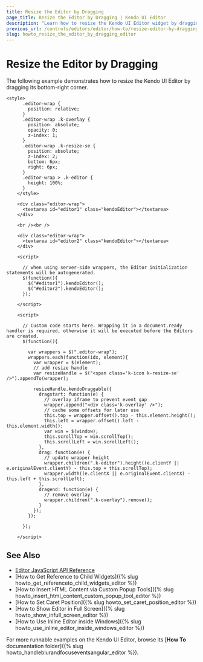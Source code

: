 ```yaml
---
title: Resize the Editor by Dragging
page_title: Resize the Editor by Dragging | Kendo UI Editor
description: "Learn how to resize the Kendo UI Editor widget by dragging."
previous_url: /controls/editors/editor/how-to/resize-editor-by-dragging
slug: howto_resize_the_editor_by_dragging_editor
---
```


# Resize the Editor by Dragging

The following example demonstrates how to resize the Kendo UI Editor by dragging its bottom-right corner.



```dojo
<style>
      .editor-wrap {
        position: relative;
      }
      .editor-wrap .k-overlay {
        position: absolute;
        opacity: 0;
        z-index: 1;
      }
      .editor-wrap .k-resize-se {
        position: absolute;
        z-index: 2;
        bottom: 6px;
        right: 6px;
      }
      .editor-wrap > .k-editor {
        height: 100%;
      }
    </style>

    <div class="editor-wrap">
      <textarea id="editor1" class="kendoEditor"></textarea>
    </div>

    <br /><br />

    <div class="editor-wrap">
      <textarea id="editor2" class="kendoEditor"></textarea>
    </div>

    <script>

      // when using server-side wrappers, the Editor initialization statements will be autogenerated.
      $(function(){
        $("#editor1").kendoEditor();
        $("#editor2").kendoEditor();
      });

    </script>

    <script>

      // Custom code starts here. Wrapping it in a document.ready handler is required, otherwise it will be executed before the Editors are created.
      $(function(){

        var wrappers = $(".editor-wrap");
        wrappers.each(function(idx, element){
          var wrapper = $(element);
          // add resize handle
          var resizeHandle = $("<span class='k-icon k-resize-se' />").appendTo(wrapper);

          resizeHandle.kendoDraggable({
            dragstart: function(e) {
              // overlay iframe to prevent event gap
              wrapper.append("<div class='k-overlay' />");
              // cache some offsets for later use
              this.top = wrapper.offset().top - this.element.height();
              this.left = wrapper.offset().left - this.element.width();
              var win = $(window);
              this.scrollTop = win.scrollTop();
              this.scrollLeft = win.scrollLeft();
            },
            drag: function(e) {
              // update wrapper height
              wrapper.children(".k-editor").height((e.clientY || e.originalEvent.clientY) - this.top + this.scrollTop);
              wrapper.width((e.clientX || e.originalEvent.clientX) - this.left + this.scrollLeft);
            },
            dragend: function(e) {
              // remove overlay
              wrapper.children(".k-overlay").remove();
            }
          });
        });

      });

    </script>
```

## See Also

* [Editor JavaScript API Reference](/api/javascript/ui/editor)
* [How to Get Reference to Child Widgets]({% slug howto_get_referenceto_child_widgets_editor %})
* [How to Insert HTML Content via Custom Popup Tools]({% slug howto_insert_html_content_custom_popup_tool_editor %})
* [How to Set Caret Position]({% slug howto_set_caret_position_editor %})
* [How to Show Editor in Full Screen]({% slug howto_show_infull_screen_editor %})
* [How to Use Inline Editor inside Windows]({% slug howto_use_inline_editor_inside_windows_editor %})

For more runnable examples on the Kendo UI Editor, browse its [**How To** documentation folder]({% slug howto_handleblurandfocuseventsangular_editor %}).
